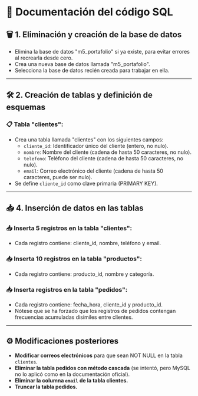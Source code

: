 # 📄 Documentación del código SQL

## 🗑️ 1. Eliminación y creación de la base de datos
- Elimina la base de datos "m5_portafolio" si ya existe, para evitar errores al recrearla desde cero.  
- Crea una nueva base de datos llamada "m5_portafolio".  
- Selecciona la base de datos recién creada para trabajar en ella.  

---

## 🛠️ 2. Creación de tablas y definición de esquemas

### 📋 Tabla "clientes":
- Crea una tabla llamada "clientes" con los siguientes campos:  
  - `cliente_id`: Identificador único del cliente (entero, no nulo).  
  - `nombre`: Nombre del cliente (cadena de hasta 50 caracteres, no nulo).  
  - `telefono`: Teléfono del cliente (cadena de hasta 50 caracteres, no nulo).  
  - `email`: Correo electrónico del cliente (cadena de hasta 50 caracteres, puede ser nulo).  
- Se define `cliente_id` como clave primaria (PRIMARY KEY).  

---

## 📥 4. Inserción de datos en las tablas

### 📥 Inserta 5 registros en la tabla "clientes":
- Cada registro contiene: cliente_id, nombre, teléfono y email.  

### 📥 Inserta 10 registros en la tabla "productos":
- Cada registro contiene: producto_id, nombre y categoría.  

### 📥 Inserta registros en la tabla "pedidos":
- Cada registro contiene: fecha_hora, cliente_id y producto_id.  
- Nótese que se ha forzado que los registros de pedidos contengan frecuencias acumuladas disímiles entre clientes.  

---

## ⚙️ Modificaciones posteriores

- **Modificar correos electrónicos** para que sean NOT NULL en la tabla `clientes`.  
- **Eliminar la tabla pedidos con método cascada** (se intentó, pero MySQL no lo aplicó como en la documentación oficial).  
- **Eliminar la columna `email` de la tabla clientes.**  
- **Truncar la tabla pedidos.**  
